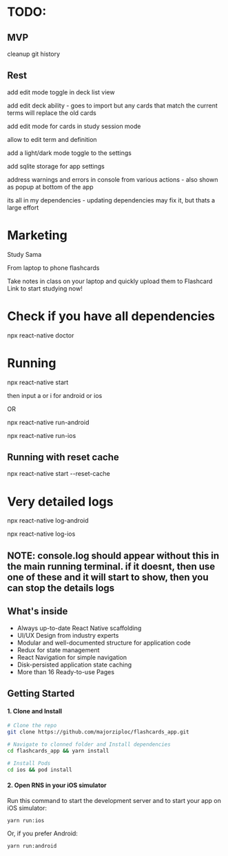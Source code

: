 # TODO:

## MVP

cleanup git history

## Rest

add edit mode toggle in deck list view

  add edit deck ability - goes to import but any cards that match the current terms will replace the old cards

add edit mode for cards in study session mode

  allow to edit term and definition

add a light/dark mode toggle to the settings

add sqlite storage for app settings

address warnings and errors in console from various actions - also shown as popup at bottom of the app

  its all in my dependencies - updating dependencies may fix it, but thats a large effort

# Marketing

Study Sama

From laptop to phone flashcards

Take notes in class on your laptop and quickly upload them to Flashcard Link to start studying now!

# Check if you have all dependencies

npx react-native doctor

# Running

npx react-native start

then input a or i for android or ios

OR

npx react-native run-android

npx react-native run-ios

## Running with reset cache

npx react-native start --reset-cache

# Very detailed logs

npx react-native log-android

npx react-native log-ios

## NOTE: console.log should appear without this in the main running terminal. if it doesnt, then use one of these and it will start to show, then you can stop the details logs

<!-- <a href='https://play.google.com/store/apps/details?id=com.studysama.upd'><img width="200" alt='Get it on Google Play' src='https://play.google.com/intl/en_us/badges/images/generic/en_badge_web_generic.png'/></a> -->
<!-- <a href='https://play.google.com/store/apps/details?id=com.studysama.upd'><img width="200" alt='Download on App Store' src='https://i.imgur.com/7IxtMV0.png'/></a> -->

## What's inside

- Always up-to-date React Native scaffolding
- UI/UX Design from industry experts
- Modular and well-documented structure for application code
- Redux for state management
- React Navigation for simple navigation
- Disk-persisted application state caching
- More than 16 Ready-to-use Pages

## Getting Started

#### 1. Clone and Install

```bash
# Clone the repo
git clone https://github.com/majorziploc/flashcards_app.git

# Navigate to clonned folder and Install dependencies
cd flashcards_app && yarn install

# Install Pods
cd ios && pod install
```

#### 2. Open RNS in your iOS simulator

Run this command to start the development server and to start your app on iOS simulator:
```
yarn run:ios
```

Or, if you prefer Android:
```
yarn run:android
```
